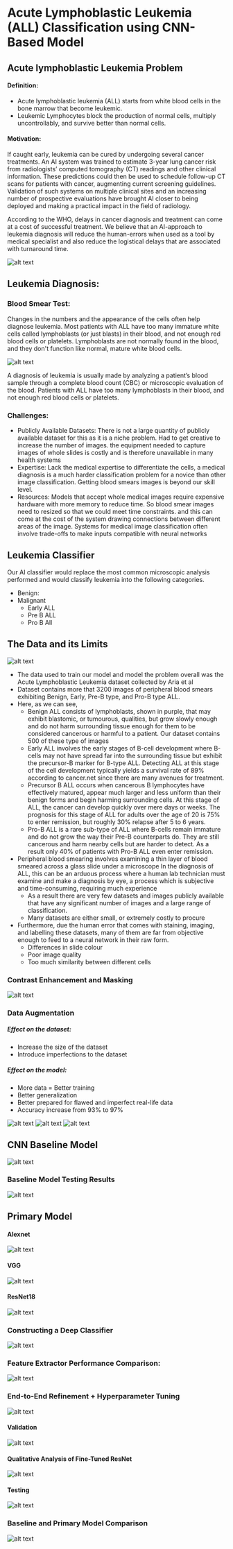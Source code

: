 # Acute Lymphoblastic Leukemia (ALL) Classification using CNN-Based Model
## Acute lymphoblastic Leukemia Problem
#### Definition:
- Acute lymphoblastic leukemia (ALL) starts from white blood cells in the bone marrow that become leukemic. 
- Leukemic Lymphocytes block the production of normal cells, multiply uncontrollably, and survive better than normal cells.
#### Motivation:
If caught early, leukemia can be cured by undergoing several cancer treatments. An AI system was trained to estimate 3-year lung cancer risk from radiologists’ computed tomography (CT) readings and other clinical information. These predictions could then be used to schedule follow-up CT scans for patients with cancer, augmenting current screening guidelines. Validation of such systems on multiple clinical sites and an increasing number of prospective evaluations have brought AI closer to being deployed and making a practical impact in the field of radiology.

According to the WHO, delays in cancer diagnosis and treatment can come at a cost of successful treatment. We believe that an AI-approach to leukemia diagnosis will reduce the human-errors when used as a tool by medical specialist and also reduce the logistical delays that are associated with turnaround time.

![alt text](/delays_in_cancer.png?raw=true)
## Leukemia Diagnosis:
### Blood Smear Test:
Changes in the numbers and the appearance of the cells often help diagnose leukemia. Most patients with ALL have too many immature white cells called lymphoblasts (or just blasts) in their blood, and not enough red blood cells or platelets. Lymphoblasts are not normally found in the blood, and they don't function like normal, mature white blood cells.

![alt text](/Lymphoblasts.png?raw=true "The dark purple cells are lymphocytes defined by their size and shape.")

A diagnosis of leukemia is usually made by analyzing a patient’s blood sample through a complete blood count (CBC) or microscopic evaluation of the blood. Patients with ALL have too many lymphoblasts in their blood, and not enough red blood cells or platelets.

### Challenges:
- Publicly Available Datasets: There is not a large quantity of publicly available dataset for this as it is a niche problem. Had to get creative to increase the number of images. the equipment needed to capture images of whole slides is costly and is therefore unavailable in many health systems
- Expertise: Lack the medical expertise to differentiate the cells, a medical diagnosis is a much harder classification problem for a novice than other image classification. Getting blood smears images is beyond our skill level.
- Resources: Models that accept whole medical images require expensive hardware with more memory to reduce time. So blood smear images need to resized so that we could meet time constraints. and this can come at the cost of the system drawing connections between different areas of the image. Systems for medical image classification often involve trade-offs to make inputs compatible with neural networks

## Leukemia Classifier
Our AI classifier would replace the most common microscopic analysis performed and would classify leukemia into the following categories.
- Benign:
- Malignant
  - Early ALL
  - Pre B ALL
  - Pro B All 
## The Data and its Limits
![alt text](/ALL_breakdown.png?raw=true)
- The data used to train our model and model the problem overall was the Acute Lymphoblastic Leukemia dataset collected by Aria et al
- Dataset contains more that 3200 images of peripheral blood smears exhibiting Benign, Early, Pre-B type, and Pro-B type ALL.
- Here, as we can see, 
  - Benign ALL consists of lymphoblasts, shown in purple, that may exhibit blastomic, or tumourous, qualities, but grow slowly enough and do not harm surrounding tissue enough for them to be considered cancerous or harmful to a patient. Our dataset contains 500 of these type of images
  - Early ALL involves the early stages of B-cell development where B-cells may not have spread far into the surrounding tissue but exhibit the precursor-B marker for B-type ALL. Detecting ALL at this stage of the cell development typically yields a survival rate of 89% according to cancer.net since there are many avenues for treatment.
  - Precursor B ALL occurs when cancerous B lymphocytes have effectively matured, appear much larger and less uniform than their benign forms and begin harming surrounding cells. At this stage of ALL, the cancer can develop quickly over mere days or weeks. The prognosis for this stage of ALL for adults over the age of 20 is 75% to enter remission, but roughly 30% relapse after 5 to 6 years.
  - Pro-B ALL is a rare sub-type of ALL where B-cells remain immature and do not grow the way their Pre-B counterparts do. They are still cancerous and harm nearby cells but are harder to detect. As a result only 40% of patients with Pro-B ALL even enter remission.
- Peripheral blood smearing involves examining a thin layer of blood smeared across a glass slide under a microscope
In the diagnosis of ALL, this can be an arduous process where a human lab technician must examine and make a diagnosis by eye, a process which is subjective and time-consuming, requiring much experience
  - As a result there are very few datasets and images publicly available that have any significant number of images and a large range of classification.
  - Many datasets are either small, or extremely costly to procure
- Furthermore, due the human error that comes with staining, imaging, and labelling these datasets, many of them are far from objective enough to feed to a neural network in their raw form.
  - Differences in slide colour
  - Poor image quality
  - Too much similarity between different cells

### Contrast Enhancement and Masking
![alt text](/Masking.png?raw=true)
### Data Augmentation
##### Effect on the dataset:
- Increase the size of the dataset
- Introduce imperfections to the dataset
##### Effect on the model:
- More data = Better training
- Better generalization
- Better prepared for flawed and imperfect real-life data
- Accuracy increase from 93% to 97%

![alt text](/augment1.png?raw=true)
![alt text](/augment2.png?raw=true)
![alt text](/augment3.png?raw=true)

## CNN Baseline Model
![alt text](/CNN_Classifier.png?raw=true)
### Baseline Model Testing Results
![alt text](/Baseline_Results.png?raw=true)
## Primary Model
#### Alexnet
![alt text](/alexnet.png?raw=true)
#### VGG
![alt text](/vgg.png?raw=true)
#### ResNet18
![alt text](/resnet18.png?raw=true)
### Constructing a Deep Classifier
![alt text](/constructing_classifier.png?raw=true)
### Feature Extractor Performance Comparison:
![alt text](/extraction_results.png?raw=true)
### End-to-End Refinement + Hyperparameter Tuning
![alt text](/fine_tuned_model.png?raw=true)
#### Validation
![alt text](/fine_tuned_validation.png?raw=true)
#### Qualitative Analysis of Fine-Tuned ResNet
![alt text](/fine_tuned_quality.png?raw=true)
#### Testing
![alt text](/fine_tuned_test.png?raw=true)
### Baseline and Primary Model Comparison
![alt text](/final_results.png?raw=true)

